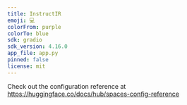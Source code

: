 ```yaml
---
title: InstructIR
emoji: 💻
colorFrom: purple
colorTo: blue
sdk: gradio
sdk_version: 4.16.0
app_file: app.py
pinned: false
license: mit
---
```


Check out the configuration reference at https://huggingface.co/docs/hub/spaces-config-reference
